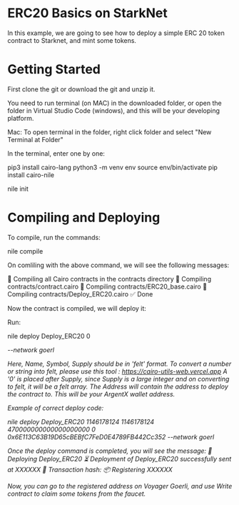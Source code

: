 # ERC20 Basics on StarkNet

In this example, we are going to see how to deploy a simple ERC 20 token contract to  Starknet, and mint some tokens. 

# Getting Started

First clone the git or download the git and unzip it. 

You need to run terminal (on MAC) in the downloaded folder, or open the folder in Virtual Studio Code (windows), and this will be your developing platform.

Mac: To open terminal in the folder, right click folder and select  "New Terminal at Folder"

In the terminal, enter one by one:

pip3 install cairo-lang
python3 -m venv env
source env/bin/activate
pip install cairo-nile

nile init

# Compiling and Deploying

To compile, run the commands:

nile compile

On comliling with the above command, we will see the following messages:

🤖 Compiling all Cairo contracts in the contracts directory
🔨 Compiling contracts/contract.cairo
🔨 Compiling contracts/ERC20_base.cairo
🔨 Compiling contracts/Deploy_ERC20.cairo
✅ Done

Now the contract is compiled, we will deploy it:

Run:

nile deploy Deploy_ERC20 <NAME> <SYMBOL> <SUPPLY> 0 <ADDRESS> --network goerl

Here, Name, Symbol, Supply should be in 'felt' format. To convert a number or string into felt, please use this tool : https://cairo-utils-web.vercel.app
A '0' is placed after Supply, since Supply is a large integer and on converting to felt, it will be a felt array. 
The Address will contain the address to deploy the contract to. This will be your ArgentX wallet address.

Example of correct deploy code:
  
  
nile deploy Deploy_ERC20 1146178124 1146178124 470000000000000000000 0 0x6E113C63B19D65cBEBfC7FeD0E4789FB442Cc352 --network goerl

Once the deploy command is completed, you will see the message:
🚀 Deploying Deploy_ERC20
⏳ ️Deployment of Deploy_ERC20 successfully sent at XXXXXX
🧾 Transaction hash:
📦 Registering XXXXXX

Now, you can go to the registered address on Voyager Goerli, and use Write contract to claim some tokens from the faucet. 
